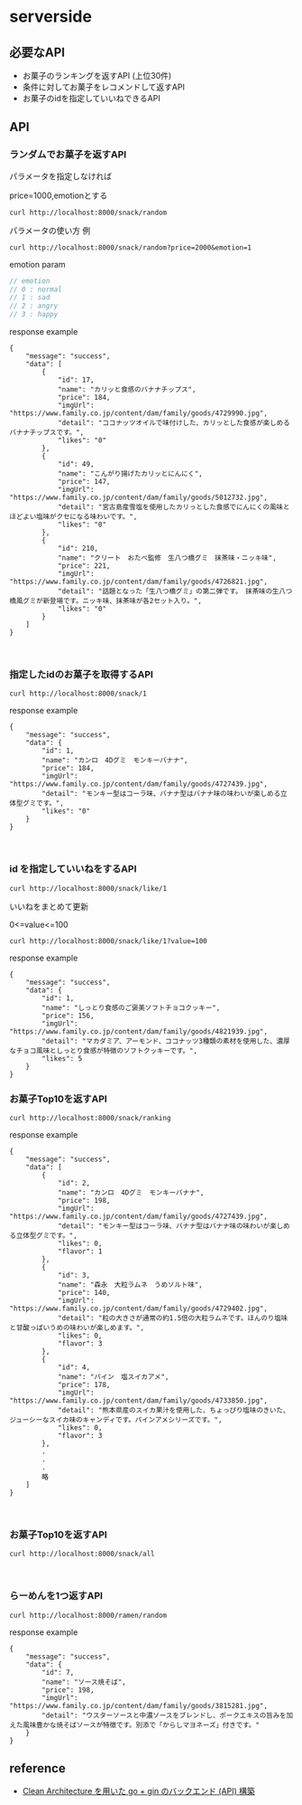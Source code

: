 # serverside

## 必要なAPI

- お菓子のランキングを返すAPI (上位30件)
- 条件に対してお菓子をレコメンドして返すAPI
- お菓子のidを指定していいねできるAPI

## API


### ランダムでお菓子を返すAPI

パラメータを指定しなければ

price=1000,emotionとする

```
curl http://localhost:8000/snack/random
```

パラメータの使い方 例
```
curl http://localhost:8000/snack/random?price=2000&emotion=1
```

emotion param
```go
// emotion
// 0 : normal
// 1 : sad
// 2 : angry
// 3 : happy
```

response example

```
{
    "message": "success",
    "data": [
        {
            "id": 17,
            "name": "カリッと食感のバナナチップス",
            "price": 184,
            "imgUrl": "https://www.family.co.jp/content/dam/family/goods/4729990.jpg",
            "detail": "ココナッツオイルで味付けした、カリッとした食感が楽しめるバナナチップスです。",
            "likes": "0"
        },
        {
            "id": 49,
            "name": "こんがり揚げたカリッとにんにく",
            "price": 147,
            "imgUrl": "https://www.family.co.jp/content/dam/family/goods/5012732.jpg",
            "detail": "宮古島産雪塩を使用したカリっとした食感でにんにくの風味とほどよい塩味がクセになる味わいです。",
            "likes": "0"
        },
        {
            "id": 210,
            "name": "クリート　おたべ監修　生八つ橋グミ　抹茶味・ニッキ味",
            "price": 221,
            "imgUrl": "https://www.family.co.jp/content/dam/family/goods/4726821.jpg",
            "detail": "話題となった「生八つ橋グミ」の第二弾です。　抹茶味の生八つ橋風グミが新登場です。ニッキ味、抹茶味が各2セット入り。",
            "likes": "0"
        }
    ]
}
```

<br>

### 指定したidのお菓子を取得するAPI

```
curl http://localhost:8000/snack/1
```

response example

```
{
    "message": "success",
    "data": {
        "id": 1,
        "name": "カンロ　4Dグミ　モンキーバナナ",
        "price": 184,
        "imgUrl": "https://www.family.co.jp/content/dam/family/goods/4727439.jpg",
        "detail": "モンキー型はコーラ味、バナナ型はバナナ味の味わいが楽しめる立体型グミです。",
        "likes": "0"
    }
}
```

<br>

### id を指定していいねをするAPI


```
curl http://localhost:8000/snack/like/1
```

いいねをまとめて更新

0<=value<=100

```
curl http://localhost:8000/snack/like/1?value=100
```

response example

```
{
    "message": "success",
    "data": {
        "id": 1,
        "name": "しっとり食感のご褒美ソフトチョコクッキー",
        "price": 156,
        "imgUrl": "https://www.family.co.jp/content/dam/family/goods/4821939.jpg",
        "detail": "マカダミア、アーモンド、ココナッツ3種類の素材を使用した、濃厚なチョコ風味としっとり食感が特徴のソフトクッキーです。",
        "likes": 5
    }
}
```


### お菓子Top10を返すAPI


```
curl http://localhost:8000/snack/ranking
```


response example

```
{
    "message": "success",
    "data": [
        {
            "id": 2,
            "name": "カンロ　4Dグミ　モンキーバナナ",
            "price": 198,
            "imgUrl": "https://www.family.co.jp/content/dam/family/goods/4727439.jpg",
            "detail": "モンキー型はコーラ味、バナナ型はバナナ味の味わいが楽しめる立体型グミです。",
            "likes": 0,
            "flavor": 1
        },
        {
            "id": 3,
            "name": "森永　大粒ラムネ　うめソルト味",
            "price": 140,
            "imgUrl": "https://www.family.co.jp/content/dam/family/goods/4729402.jpg",
            "detail": "粒の大きさが通常の約1.5倍の大粒ラムネです。ほんのり塩味と甘酸っぱいうめの味わいが楽しめます。",
            "likes": 0,
            "flavor": 3
        },
        {
            "id": 4,
            "name": "パイン　塩スイカアメ",
            "price": 178,
            "imgUrl": "https://www.family.co.jp/content/dam/family/goods/4733850.jpg",
            "detail": "熊本県産のスイカ果汁を使用した、ちょっぴり塩味のきいた、ジューシーなスイカ味のキャンディです。パインアメシリーズです。",
            "likes": 0,
            "flavor": 3
        },
        .
        .
        .
        略
    ]
}
```

<br>

### お菓子Top10を返すAPI


```
curl http://localhost:8000/snack/all
```


<br>


### らーめんを1つ返すAPI


```
curl http://localhost:8000/ramen/random
```


response example


```
{
    "message": "success",
    "data": {
        "id": 7,
        "name": "ソース焼そば",
        "price": 198,
        "imgUrl": "https://www.family.co.jp/content/dam/family/goods/3815281.jpg",
        "detail": "ウスターソースと中濃ソースをブレンドし、ポークエキスの旨みを加えた風味豊かな焼そばソースが特徴です。別添で「からしマヨネーズ」付きです。"
    }
}
```


## reference
- [Clean Architecture を用いた go + gin のバックエンド (API) 構築](http://psychedelicnekopunch.com/archives/1308)
